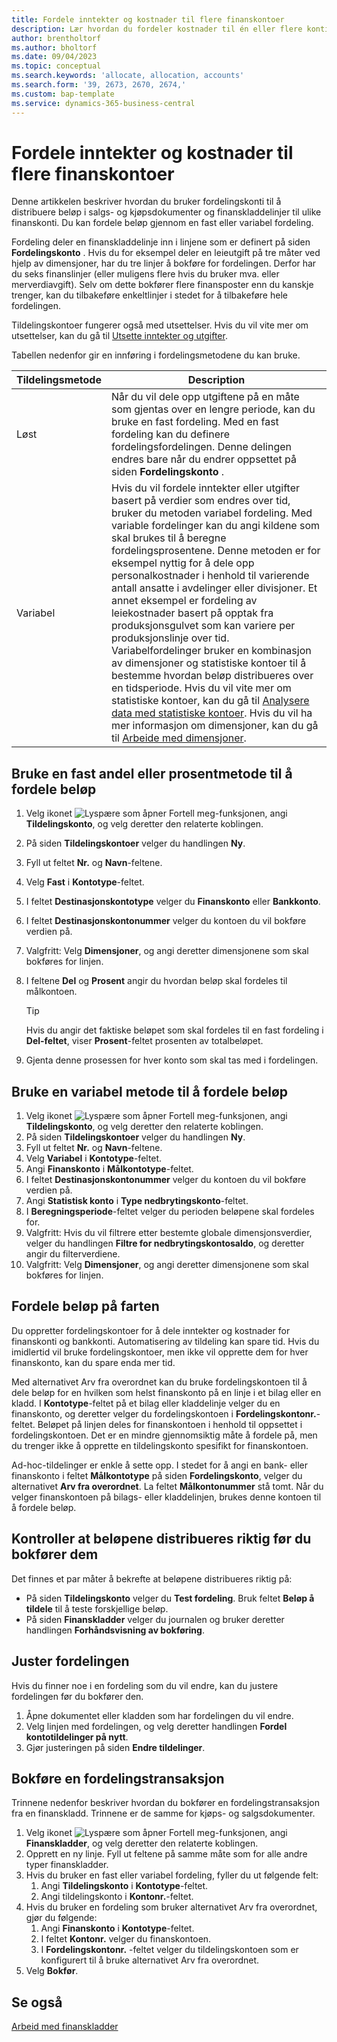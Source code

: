 ```yaml
---
title: Fordele inntekter og kostnader til flere finanskontoer
description: Lær hvordan du fordeler kostnader til én eller flere konti i økonomimodulen.
author: brentholtorf
ms.author: bholtorf
ms.date: 09/04/2023
ms.topic: conceptual
ms.search.keywords: 'allocate, allocation, accounts'
ms.search.form: '39, 2673, 2670, 2674,'
ms.custom: bap-template
ms.service: dynamics-365-business-central
---
```


# Fordele inntekter og kostnader til flere finanskontoer

Denne artikkelen beskriver hvordan du bruker fordelingskonti til å distribuere beløp i salgs- og kjøpsdokumenter og finanskladdelinjer til ulike finanskonti. Du kan fordele beløp gjennom en fast eller variabel fordeling.  

Fordeling deler en finanskladdelinje inn i linjene som er definert på siden **Fordelingskonto** . Hvis du for eksempel deler en leieutgift på tre måter ved hjelp av dimensjoner, har du tre linjer å bokføre for fordelingen. Derfor har du seks finanslinjer (eller muligens flere hvis du bruker mva. eller merverdiavgift). Selv om dette bokfører flere finansposter enn du kanskje trenger, kan du tilbakeføre enkeltlinjer i stedet for å tilbakeføre hele fordelingen.

Tildelingskontoer fungerer også med utsettelser. Hvis du vil vite mer om utsettelser, kan du gå til [Utsette inntekter og utgifter](finance-how-defer-revenue-expenses.md).

Tabellen nedenfor gir en innføring i fordelingsmetodene du kan bruke.

|Tildelingsmetode  |Description  |
|---------|---------|
|Løst     | Når du vil dele opp utgiftene på en måte som gjentas over en lengre periode, kan du bruke en fast fordeling. Med en fast fordeling kan du definere fordelingsfordelingen. Denne delingen endres bare når du endrer oppsettet på siden **Fordelingskonto** .        |
|Variabel     | Hvis du vil fordele inntekter eller utgifter basert på verdier som endres over tid, bruker du metoden variabel fordeling. Med variable fordelinger kan du angi kildene som skal brukes til å beregne fordelingsprosentene. Denne metoden er for eksempel nyttig for å dele opp personalkostnader i henhold til varierende antall ansatte i avdelinger eller divisjoner. Et annet eksempel er fordeling av leiekostnader basert på opptak fra produksjonsgulvet som kan variere per produksjonslinje over tid. Variabelfordelinger bruker en kombinasjon av dimensjoner og statistiske kontoer til å bestemme hvordan beløp distribueres over en tidsperiode. Hvis du vil vite mer om statistiske kontoer, kan du gå til [Analysere data med statistiske kontoer](bi-use-statistical-accounts.md). Hvis du vil ha mer informasjon om dimensjoner, kan du gå til [Arbeide med dimensjoner](finance-dimensions.md).        |

## Bruke en fast andel eller prosentmetode til å fordele beløp

1. Velg ikonet ![Lyspære som åpner Fortell meg-funksjonen](media/ui-search/search_small.png "Fortell hva du vil gjøre"), angi **Tildelingskonto**, og velg deretter den relaterte koblingen.  
1. På siden **Tildelingskontoer** velger du handlingen **Ny**.
1. Fyll ut feltet **Nr.** og **Navn**-feltene.
1. Velg **Fast** i **Kontotype**-feltet.
1. I feltet **Destinasjonskontotype** velger du **Finanskonto** eller **Bankkonto**.
1. I feltet **Destinasjonskontonummer** velger du kontoen du vil bokføre verdien på.
1. Valgfritt: Velg **Dimensjoner**, og angi deretter dimensjonene som skal bokføres for linjen.
1. I feltene **Del** og **Prosent** angir du hvordan beløp skal fordeles til målkontoen.
  
   > [!TIP]
   > Hvis du angir det faktiske beløpet som skal fordeles til en fast fordeling i **Del-feltet**, viser **Prosent**-feltet prosenten av totalbeløpet.
1. Gjenta denne prosessen for hver konto som skal tas med i fordelingen.

## Bruke en variabel metode til å fordele beløp

1. Velg ikonet ![Lyspære som åpner Fortell meg-funksjonen](media/ui-search/search_small.png "Fortell hva du vil gjøre"), angi **Tildelingskonto**, og velg deretter den relaterte koblingen.  
1. På siden **Tildelingskontoer** velger du handlingen **Ny**.
1. Fyll ut feltet **Nr.** og **Navn**-feltene.
1. Velg **Variabel** i **Kontotype**-feltet.
1. Angi **Finanskonto** i **Målkontotype**-feltet.
1. I feltet **Destinasjonskontonummer** velger du kontoen du vil bokføre verdien på.
1. Angi **Statistisk konto** i **Type nedbrytingskonto**-feltet.
1. I **Beregningsperiode**-feltet velger du perioden beløpene skal fordeles for.
1. Valgfritt: Hvis du vil filtrere etter bestemte globale dimensjonsverdier, velger du handlingen **Filtre for nedbrytingskontosaldo**, og deretter angir du filterverdiene.
1. Valgfritt: Velg **Dimensjoner**, og angi deretter dimensjonene som skal bokføres for linjen.

## Fordele beløp på farten

Du oppretter fordelingskontoer for å dele inntekter og kostnader for finanskonti og bankkonti. Automatisering av tildeling kan spare tid. Hvis du imidlertid vil bruke fordelingskontoer, men ikke vil opprette dem for hver finanskonto, kan du spare enda mer tid.

Med alternativet Arv fra overordnet kan du bruke fordelingskontoen til å dele beløp for en hvilken som helst finanskonto på en linje i et bilag eller en kladd. I **Kontotype**-feltet på et bilag eller kladdelinje velger du en finanskonto, og deretter velger du fordelingskontoen i **Fordelingskontonr.**-feltet. Beløpet på linjen deles for finanskontoen i henhold til oppsettet i fordelingskontoen. Det er en mindre gjennomsiktig måte å fordele på, men du trenger ikke å opprette en tildelingskonto spesifikt for finanskontoen.

Ad-hoc-tildelinger er enkle å sette opp. I stedet for å angi en bank- eller finanskonto i feltet **Målkontotype** på siden **Fordelingskonto**, velger du alternativet **Arv fra overordnet**. La feltet **Målkontonummer** stå tomt. Når du velger finanskontoen på bilags- eller kladdelinjen, brukes denne kontoen til å fordele beløp.

## Kontroller at beløpene distribueres riktig før du bokfører dem

Det finnes et par måter å bekrefte at beløpene distribueres riktig på:

* På siden **Tildelingskonto** velger du **Test fordeling**. Bruk feltet **Beløp å tildele** til å teste forskjellige beløp.
* På siden **Finanskladder** velger du journalen og bruker deretter handlingen **Forhåndsvisning av bokføring**.

## Juster fordelingen

Hvis du finner noe i en fordeling som du vil endre, kan du justere fordelingen før du bokfører den.  

1. Åpne dokumentet eller kladden som har fordelingen du vil endre.
1. Velg linjen med fordelingen, og velg deretter handlingen **Fordel kontotildelinger på nytt**.
1. Gjør justeringen på siden **Endre tildelinger**.

## Bokføre en fordelingstransaksjon

Trinnene nedenfor beskriver hvordan du bokfører en fordelingstransaksjon fra en finanskladd. Trinnene er de samme for kjøps- og salgsdokumenter.

1. Velg ikonet ![Lyspære som åpner Fortell meg-funksjonen](media/ui-search/search_small.png "Fortell hva du vil gjøre"), angi **Finanskladder**, og velg deretter den relaterte koblingen.  
1. Opprett en ny linje. Fyll ut feltene på samme måte som for alle andre typer finanskladder.
1. Hvis du bruker en fast eller variabel fordeling, fyller du ut følgende felt:
    1. Angi **Tildelingskonto** i **Kontotype**-feltet.
    1. Angi tildelingskonto i **Kontonr.**-feltet.
1. Hvis du bruker en fordeling som bruker alternativet Arv fra overordnet, gjør du følgende:
    1. Angi **Finanskonto** i **Kontotype**-feltet.
    1. I feltet **Kontonr.** velger du finanskontoen.
    1. I **Fordelingskontonr.** -feltet velger du tildelingskontoen som er konfigurert til å bruke alternativet Arv fra overordnet. 
1. Velg **Bokfør**.

## Se også

[Arbeid med finanskladder](ui-work-general-journals.md)  